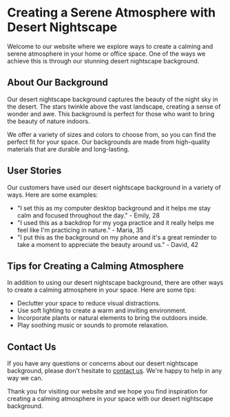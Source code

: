 <!--font:Open Sans-->

# Creating a Serene Atmosphere with Desert Nightscape

Welcome to our website where we explore ways to create a calming and serene atmosphere in your home or office space. One of the ways we achieve this is through our stunning desert nightscape background.

## About Our Background

Our desert nightscape background captures the beauty of the night sky in the desert. The stars twinkle above the vast landscape, creating a sense of wonder and awe. This background is perfect for those who want to bring the beauty of nature indoors.

We offer a variety of sizes and colors to choose from, so you can find the perfect fit for your space. Our backgrounds are made from high-quality materials that are durable and long-lasting.

## User Stories

Our customers have used our desert nightscape background in a variety of ways. Here are some examples:

- "I set this as my computer desktop background and it helps me stay calm and focused throughout the day." - Emily, 28
- "I used this as a backdrop for my yoga practice and it really helps me feel like I'm practicing in nature." - Maria, 35
- "I put this as the background on my phone and it's a great reminder to take a moment to appreciate the beauty around us." - David, 42

## Tips for Creating a Calming Atmosphere

In addition to using our desert nightscape background, there are other ways to create a calming atmosphere in your space. Here are some tips:

- Declutter your space to reduce visual distractions.
- Use soft lighting to create a warm and inviting environment.
- Incorporate plants or natural elements to bring the outdoors inside.
- Play soothing music or sounds to promote relaxation.

## Contact Us

If you have any questions or concerns about our desert nightscape background, please don't hesitate to [contact us](#contact). We're happy to help in any way we can.

Thank you for visiting our website and we hope you find inspiration for creating a calming atmosphere in your space with our desert nightscape background.

<!--

Write me content for website with wallpaper which alt text is:

"A photograph of a desert landscape at night, with the stars visible in the sky above."

The name/title of the page should not be 1:1 copy of the alt text but rather a real content of the website which is using this wallpaper.

- Use markdown format 
- Start with heading
- Heading should be short and concise
- The content should look like a real website 
- The website should not be about the wallpaper, wallpaper is just a related background
- Heading should be contain work "wallpaper" or "background"
- Include real sections like references, contact, user stories, etc. use things relevant to the page purpose.
- Feel free to use structure like headings, bullets, numbering, blockquotes, paragraphs, horizontal lines, etc.
- You can use formatting like bold or _italic_
- You can include UTF-8 emojis
- Links should be only #hash anchors (and you can refer to the document itself)
- Do not include images


---


# Desert Nightscape Wallpaper

Welcome to our website where you can find inspiration for your next project with our stunning desert nightscape wallpaper. Our wallpaper is a perfect fit for any home or office space, providing a calming and serene atmosphere.

## About Our Wallpaper

Our desert nightscape wallpaper captures the beauty of the night sky in the desert. The stars twinkle above the vast landscape, creating a sense of wonder and awe. This wallpaper is perfect for those who want to bring the beauty of nature indoors.

Our wallpaper is made from high-quality materials that are durable and long-lasting. It is easy to install and can be customized to fit any wall size. We offer a variety of sizes and colors to choose from, so you can find the perfect fit for your space.

## User Stories

Our customers have used our desert nightscape wallpaper in a variety of ways. Here are some examples:

- "I installed this wallpaper in my bedroom and it has completely transformed the space. It feels like I'm sleeping under the stars every night." - Sarah, 32
- "I used this wallpaper as a backdrop for my Zoom meetings and everyone always compliments me on how beautiful it looks." - John, 45
- "I put this wallpaper in my office and it helps me stay calm and focused throughout the day." - Emily, 28

## References

If you're interested in purchasing our desert nightscape wallpaper, please visit our [product page](#product) for more information. You can also check out our [installation guide](#installation) for tips on how to install the wallpaper yourself.

## Contact Us

If you have any questions or concerns about our wallpaper, please don't hesitate to [contact us](#contact). We're happy to help in any way we can.

Thank you for visiting our website and we hope you find the inspiration you need for your next project with our desert nightscape wallpaper.


---


Heading should not include word "wallpaper". The website should not be about the wallpaper itself, wallpaper is just a related background, rewrite whole content.


---


# Creating a Serene Atmosphere with Desert Nightscape

Welcome to our website where we explore ways to create a calming and serene atmosphere in your home or office space. One of the ways we achieve this is through our stunning desert nightscape background.

## About Our Background

Our desert nightscape background captures the beauty of the night sky in the desert. The stars twinkle above the vast landscape, creating a sense of wonder and awe. This background is perfect for those who want to bring the beauty of nature indoors.

We offer a variety of sizes and colors to choose from, so you can find the perfect fit for your space. Our backgrounds are made from high-quality materials that are durable and long-lasting.

## User Stories

Our customers have used our desert nightscape background in a variety of ways. Here are some examples:

- "I set this as my computer desktop background and it helps me stay calm and focused throughout the day." - Emily, 28
- "I used this as a backdrop for my yoga practice and it really helps me feel like I'm practicing in nature." - Maria, 35
- "I put this as the background on my phone and it's a great reminder to take a moment to appreciate the beauty around us." - David, 42

## Tips for Creating a Calming Atmosphere

In addition to using our desert nightscape background, there are other ways to create a calming atmosphere in your space. Here are some tips:

- Declutter your space to reduce visual distractions.
- Use soft lighting to create a warm and inviting environment.
- Incorporate plants or natural elements to bring the outdoors inside.
- Play soothing music or sounds to promote relaxation.

## Contact Us

If you have any questions or concerns about our desert nightscape background, please don't hesitate to [contact us](#contact). We're happy to help in any way we can.

Thank you for visiting our website and we hope you find inspiration for creating a calming atmosphere in your space with our desert nightscape background.

-->
